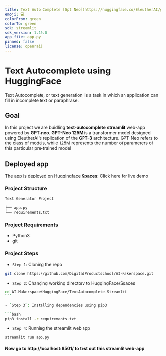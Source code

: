 ```yaml
---
title: Text Auto Complete [Gpt Neo](https://huggingface.co/EleutherAI/gpt-neo-125M)
emoji: 💻
colorFrom: green
colorTo: green
sdk: streamlit
sdk_version: 1.10.0
app_file: app.py
pinned: false
license: openrail
---
```


# Text Autocomplete using HuggingFace

Text Autocomplete, or text generation, is a task in which an application can fill in incomplete text or paraphrase.

## Goal

In this project we are buidling **text-autocomplete** **streamlit** web-app powered by **GPT-neo**. **GPT-Neo 125M** is a transformer model designed using EleutherAI's replication of the **GPT-3** architecture. GPT-Neo refers to the class of models, while 125M represents the number of parameters of this particular pre-trained model

## Deployed app

The app is deployed on Huggingface **Spaces**: [Click here for live demo](https://huggingface.co/spaces/SudhanshuBlaze/text-generation-gpt-neo)

### Project Structure

```bash
Text Generator Project

├── app.py
└── requirements.txt
```

### Project Requirements

- Python3
- git

### Project Steps

- `Step 1`: Cloning the repo

```bash
git clone https://github.com/DigitalProductschool/AI-Makerspace.git
```

- `Step 2`: Changing working directory to HuggingFace/Spaces

````bash
cd AI-Makerspace/HuggingFace/TextAutocomplete-Streamlit
```

- `Step 3`: Installing dependencies using pip3

```bash
pip3 install -r requirements.txt
````

- `Step 4`: Running the streamlit web app

```bash
streamlit run app.py
```

#### Now go to http://localhost:8501/ to test out this streamlit web-app

